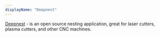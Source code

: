 ```yaml
---
displayName: "Deepnest"
---
```


[Deepnest](https://deepnest.io/) - is an open source nesting application, great for laser cutters, plasma cutters, and other CNC machines.